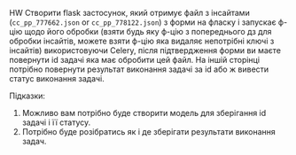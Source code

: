 HW
Створити flask застосунок, який отримує файл з інсайтами (`cc_pp_777662.json` or `cc_pp_778122.json`) з форми на фласку і запускає ф-цію щодо його обробки (взяти будь яку ф-цію з попереднього дз для обробки інсайтів, можете взяти ф-цію яка видаляє непотрібні ключі з інсайтів) використовуючи Celery, після підтвердження форми ви маєте повернути id задачі яка має обробити цей файл. На іншій сторінці потрібно повернути результат виконання задачі за id або ж вивести статус виконання задачі.

Підказки: 
1. Можливо вам потрібно буде створити модель для зберігання id задачі і її статусу. 
2. Потрібно буде розібратись як і де зберігати результати виконання задач.
